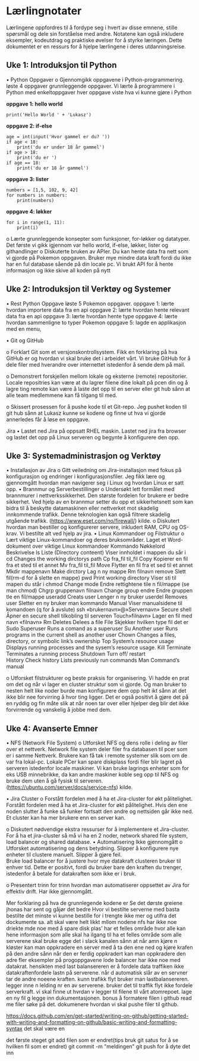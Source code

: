 # Lærlingnotater

Lærlingene oppfordres til å fordype seg i hvert av disse emnene, stille spørsmål og dele sin forståelse med andre. Notatene kan også inkludere eksempler, kodeutdrag og praktiske øvelser for å styrke læringen. Dette dokumentet er en ressurs for å hjelpe lærlingene i deres utdanningsreise.

## Uke 1: Introduksjon til Python

•	Python Oppgaver
o	Gjennomgikk oppgavene i Python-programmering.
løste 4 oppgaver grunnleggende oppgaver.
Vi lærte å programmere i Python med enkeltoppgaver
hver oppgave viste hva vi kunne gjøre i Python

**oppgave 1: hello world**
```
print('Hello World ' + 'Lukasz')
```

**oppgave 2: if-else**

```
age = int(input('Hvor gammel er du? '))
if age < 18:
    print('du er under 18 år gammel')
if age > 18:
    print('du er ')
if age == 18:
    print('du er 18 år gammel')
```

**oppgave 3: lister**
```
numbers = [1,5, 102, 9, 42]
for numbers in numbers:
    print(numbers)
```
**oppgave 4: løkker**
```
for i in range(1, 11):
    print(i)
```

o	Lærte grunnleggende konsepter som funksjoner, for-løkker og datatyper.
Det første vi gikk igjennom var hello world, if-else, løkker, lister og githandlinger
o	Diskuterte bruken av APIer.
Du kan hente data fra nett som vi gjorde på Pokemon oppgaven. 
Bruker mye mindre data kraft fordi du ikke har en ful database sående på din locale pc.
Vi brukt API for å hente informasjon og ikke skive all koden på nytt


## Uke 2: Introduksjon til Verktøy og Systemer

•	Rest Python Oppgave
løste 5 Pokemon oppgaver.
oppgave 1: lærte hvordan importere data fra en api
oppgave 2: lærte hvordan hente relevant data fra en api
oppgave 3: lærte hvordan hente type 
oppgave 4: lærte hvordan sammenligne to typer Pokemon
oppgave 5: lagde en applikasjon med en menu,

•	Git og GitHub

o	Forklart Git som et versjonskontrollsystem.
Fikk en forklaring på hva GitHub er og hvordan vi skal bruke det i arbeidet vårt.
Vi bruke GitHub for å dele filer med hverandre over internettet istedenfor å sende dem på mail.

o	Demonstrert forskjellen mellom lokale og eksterne (remote) repositorier.
Locale repositries kan være at du lagrer filene dine lokalt på pcen din og å lagre ting remote kan være å laste det opp til en server eller git hub sånn at alle team medlemmene kan få tilgang til med.

o	Skissert prosessen for å pushe kode til et Git-repo.
Jeg pushet koden til git hub sånn at Lukasz kunne se kodene og finne ut hva vi gjorde annerledes får å løse en oppgave.

Jira
•	Lastet ned Jira på oppsatt RHEL maskin.
Lastet ned jira fra browser og lastet det opp på Linux serveren og begynte å konfigurere den opp.


## Uke 3: Systemadministrasjon og Verktøy

•	Installasjon av Jira
o	Gitt veiledning om Jira-installasjon med fokus på konfigurasjon og endringer i konfigurasjonsfiler.
Jeg fikk lære og gjennomgått hvordan man navigerer seg i Linux og hvordan Linux er satt opp.
•	Brannmur og Serverbestillinger
o	Undersøkt lett formålet med brannmurer i nettverkssikkerhet.
Den største fordelen for brukere er bedre sikkerhet. Ved hjelp av en brannmur setter du opp et sikkerhetsnett som kan bidra til å beskytte datamaskinen eller nettverket mot skadelig innkommende trafikk. Denne teknologien kan også filtrere skadelig utgående trafikk. (https://www.eset.com/no/firewall/) kilde.
o	Diskutert hvordan man bestiller og konfigurerer servere, inkludert RAM, CPU og OS-krav.
Vi bestilte alt ved hjelp av jira.
•	Linux Kommandoer og Filstruktur
o	Lært viktige Linux-kommandoer og deres bruksområder.
Laget et Word-dokument over viktige Linux kommandoer
Kommando	Nøkkelord	Beskrivelse
ls	Liste (Directory conteent)	Viser innholdet i mappen du sår i   
cd		Changes the working dirctorys path
Cp fra_fil til_fil	Copy	Kopierer en fil fra et sted til et annet
Mv fra_fil til_fil	Move	Flytter en fil fra et sed til et annet
Mkdir mappenavn	Make dirctory	Lag n ny mappe
Rm filnavn	remove	Slett fil(rm-d for å slette en mappe)
pwd	Print working directory	Viser sti til mapen du står i
chmod	Change mode	Endre rettightene tile n fil/mappe (se man chmod)
Chgrp gruppenavn filnavn	Change group endre 	Endre gruppen tle en fil/mappe
useradd	Creats user	Lenger n ny bruker
userdel	Removes user	Sletter en ny bruker
man kommando	Manual	Viser manualsidene til komandoen (q for å avslute)
ssh «brukernavn»@»Servernavn»	Secure shell	Åpner en secure shell tilkobling til serveren
Touch»filnavn»		Lager en fil med navn «filnavn»
Rm	Deletes	Delees a file
File		Skjekker hvilken type fil det er
Sudo	Superuser	Runs a comand as a superuser
Su 	Another user	Runs programs in the current shell as another user
Chown		Changes a files, directory, or symbolic link’s ownership
Top 	System’s resource usage	Displays running processes and the sysem’s resource usage.
Kill	Terminate	Terminates a running process
Shutdown	Turn off/ restart	
History	Check history	Lists previously run commands
Man	Command’s manual	
		
		




	

o	Utforsket filstrukturer og beste praksis for organisering.
Vi hadde en prat om det og når vi lager en cluster struktur som vi gjorde. Og man bruker to nesten helt like noder burde man konfigurere dem opp helt ikt sånn at det ikke blir nee forvirring å hvor ting ligger. Det er også positivt å gjøre det på en ryddig og fin måte slik at når noen tar over eller hjelper deg blir det ikke forvirrende og vanskelig å jobbe med dem.











## Uke 4: Avanserte Emner

•	NFS (Network File System)
o	Utforsket NFS og dens rolle i deling av filer over et nettverk.
Network file system deler filer fra databasen til pcer som er i samme Nettverk. Brukere kan få tak i remote systemer slik som om de var fra lokal-pc. Lokale PCer kan spare diskplass fordi filer blir lagret på serveren istedenfor locale maskiner. Vi kan bruke lagrings enheter som for eks USB minnebrikke, da kan andre maskiner koble seg opp til NFS og bruke dem uten å gå fysisk til serveren. (https://ubuntu.com/server/docs/service-nfs) kilde. 

•	Jira Cluster
o	Forstått fordelen med å ha et Jira-cluster for økt pålitelighet.
Forstått fordelen med å ha et Jira-cluster for økt pålitelighet. 
Hvis den ene noden slutter å funke så funker fortsatt den andre og nettsiden går ikke ned. 
Et cluster kan ha mer brukere enn en server kan. 

o	Diskutert nødvendige ekstra ressurser for å implementere et Jira-cluster.
For å ha et jira-cluster så må vi ha en 2 noder, network shared file system, load balancer og shared database. 
•	Automatisering Ikke gjennomgått
o	Utforsket automatisering og dens betydning.
Slipper å konfigurere nye enheter til clustere manuelt. Slipper å gjøre feil.  
Bruke load balancer for å justere hvor mye datakraft clusteren bruker til enhver tid. Dette er positivt, fordi du bruker bare den kraften du trenger, istedenfor å betale for datakraften som ikke er i bruk. 

o	Presentert trinn for trinn hvordan man automatiserer oppsettet av Jira for effektiv drift.
Har ikke gjennomgått.


Mer forklaring på hva de grunnlegende kodene er 
Se det dørste greiene jhonas har sent og gåjør det bedre
Hvor vi bestilte serverne med basta bestilte det minste vi kunne bestille for i trengte ikke mer og utifra det dockumente sa.
alt skal være helt likkt mllom nodene 
nfs har ikke noe driekte mde noe med å spare disk plas'
har et felles område hvor alle kan hene informasjon som alle skal ha ilgang til
ha et felles område som alle serverene skal bruke
egge det i slack kanalen sånn at 
når amn kjøre n kløster kan man oppkradere en server med å ta den ene ned og kjøre krafen på den andre sånn når den er ferdig oppkradert kan man oppkradere den adre
fler eksempler på progoppgavene
lode balancer har ikke noe med datakrat. hensikten med last balansereren er å fordele data traffiken ikke datakraftenfordele lastn på serverene. når d  automatisk slår av en servner tar de andre noeene kraften. kunn trafikk flyt bruker man lastbalansereren. legger inne n lelding nr en av serverene. bruker det til traffik flyt ikke fordele serverkraft.
vi skal finne ut hvrdan v legger til filene til vårt atomrepoet. lage en ny fil g legge inn dukumentasjonen.
bonus å formatere filen i github read me filer søke på det. 
dokumenere hvordan vi skal pushe filer til github.

https://docs.github.com/en/get-started/writing-on-github/getting-started-with-writing-and-formatting-on-github/basic-writing-and-formatting-syntax
det skal være en
 
det første steget 
git add filen som er endret(tips bruk git satus for å se hvilken fil som er endret)
git commit -m "meldingen" 
git push for å dyte det inn


